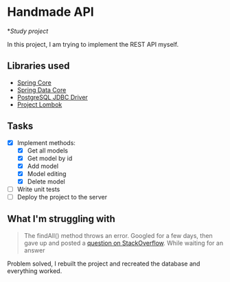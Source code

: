 # Handmade API

**Study project*

In this project, I am trying to implement the REST API myself.

## Libraries used

- [Spring Core](https://mvnrepository.com/artifact/org.springframework/spring-core)
- [Spring Data Core](https://mvnrepository.com/artifact/org.springframework.data/spring-data-commons)
- [PostgreSQL JDBC Driver](https://mvnrepository.com/artifact/org.postgresql/postgresql)
- [Project Lombok](https://mvnrepository.com/artifact/org.projectlombok)

## Tasks

- [x] Implement methods:
    - [x] Get all models
    - [x] Get model by id
    - [x] Add model
    - [x] Model editing
    - [x] Delete model
- [ ] Write unit tests
- [ ] Deploy the project to the server

## What I'm struggling with

> The findAll() method throws an error. Googled for a few days, then gave up and posted a 
> [question on StackOverflow](https://stackoverflow.com/questions/71442906/crudrepository-findall). 
> While waiting for an answer

Problem solved, I rebuilt the project and recreated the database and everything worked.